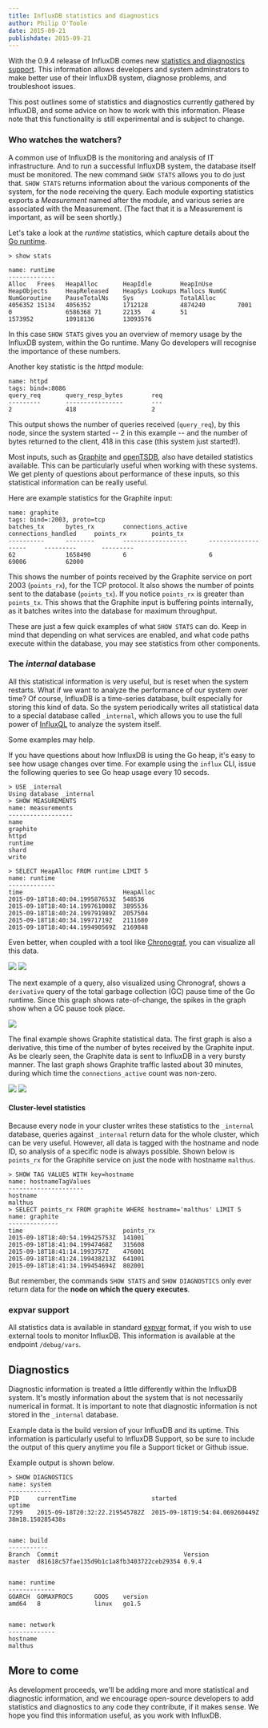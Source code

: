 ```yaml
---
title: InfluxDB statistics and diagnostics
author: Philip O'Toole
date: 2015-09-21
publishdate: 2015-09-21
---
```


With the 0.9.4 release of InfluxDB comes new [statistics and diagnostics support](https://github.com/influxdb/influxdb/tree/master/monitor). This information allows developers and system adminstrators to make better use of their InfluxDB system, diagnose problems, and troubleshoot issues.

This post outlines some of statistics and diagnostics currently gathered by InfluxDB, and some advice on how to work with this information. Please note that this functionality is still experimental and is subject to change.

### Who watches the watchers?

A common use of InfluxDB is the monitoring and analysis of IT infrastructure. And to run a successful InfluxDB system, the database itself must be monitored. The new command `SHOW STATS` allows you to do just that. `SHOW STATS` returns information about the various components of the system, for the node receiving the query. Each module exporting statistics exports a _Measurement_ named after the module, and various series are associated with the Measurement. (The fact that it is a Measurement is important, as will be seen shortly.)

Let's take a look at the _runtime_ statistics, which capture details about the [Go runtime](https://golang.org/pkg/runtime/).

```
> show stats

name: runtime
-------------
Alloc   Frees   HeapAlloc       HeapIdle        HeapInUse       HeapObjects     HeapReleased    HeapSys Lookups Mallocs NumGC   NumGoroutine    PauseTotalNs    Sys             TotalAlloc
4056352 15134   4056352         1712128         4874240         7001            0               6586368 71      22135   4       51              1573952         10918136        13093576
```

In this case `SHOW STATS` gives you an overview of memory usage by the InfluxDB system, within the Go runtime. Many Go developers will recognise the importance of these numbers.

Another key statistic is the _httpd_ module:

```
name: httpd
tags: bind=:8086
query_req       query_resp_bytes        req
---------       ----------------        ---
2               418                     2
```

This output shows the number of queries received (`query_req`), by this node, since the system started -- 2 in this example -- and the number of bytes returned to the client, 418 in this case (this system just started!).

Most inputs, such as [Graphite](http://graphite.readthedocs.org/en/latest/) and [openTSDB](http://opentsdb.net/), also have detailed statistics available. This can be particularly useful when working with these systems. We get plenty of questions about performance of these inputs, so this statistical information can be really useful.

Here are example statistics for the Graphite input:

```
name: graphite
tags: bind=:2003, proto=tcp
batches_tx      bytes_rx        connections_active      connections_handled     points_rx       points_tx
----------      --------        ------------------      -------------------     ---------       ---------
62              1658490         6                       6                       69006           62000
```

This shows the number of points received by the Graphite service on port 2003 (`points_rx`), for the TCP protocol. It also shows the number of points sent to the database (`points_tx`). If you notice `points_rx` is greater than `points_tx`. This shows that the Graphite input is buffering points internally, as it batches writes into the database for maximum throughput.

These are just a few quick examples of what `SHOW STATS` can do. Keep in mind that depending on what services are enabled, and what code paths execute within the database, you may see statistics from other components.

### The _internal_ database

All this statistical information is very useful, but is reset when the system restarts. What if we want to analyze the performance of our system over time? Of course, InfluxDB is a time-series database, built especially for storing this kind of data. So the system periodically writes all statistical data to a special database called `_internal`, which allows you to use the full power of [InfluxQL](https://influxdb.com/docs/v0.9/query_language/spec.html) to analyze the system itself.

Some examples may help.

If you have questions about how InfluxDB is using the Go heap, it's easy to see how usage changes over time. For example using the `influx` CLI, issue the following queries to see Go heap usage every 10 secods.

```
> USE _internal
Using database _internal
> SHOW MEASUREMENTS
name: measurements
------------------
name
graphite
httpd
runtime
shard
write

> SELECT HeapAlloc FROM runtime LIMIT 5
name: runtime
-------------
time                            HeapAlloc
2015-09-18T18:40:04.199587653Z  548536
2015-09-18T18:40:14.199761008Z  3895536
2015-09-18T18:40:24.199791989Z  2057504
2015-09-18T18:40:34.19971719Z   2111680
2015-09-18T18:40:44.199490569Z  2169848
```

Even better, when coupled with a tool like [Chronograf](https://influxdb.com/chronograf/index.html), you can visualize all this data.

![](/img/blog/stats_and_diags/gc1.png)
![](/img/blog/stats_and_diags/gc2.png)

The next example of a query, also visualized using Chronograf, shows a `derivative` query of the total garbage collection (GC) pause time of the Go runtime. Since this graph shows rate-of-change, the spikes in the graph show when a GC pause took place.

![](/img/blog/stats_and_diags/gc3.png)

The final example shows Graphite statistical data. The first graph is also a derivative, this time of the number of bytes received by the Graphite input. As be clearly seen, the Graphite data is sent to InfluxDB in a very bursty manner. The last graph shows Graphite traffic lasted about 30 minutes, during which time the `connections_active` count was non-zero.

![](/img/blog/stats_and_diags/graphite1.png)
![](/img/blog/stats_and_diags/graphite2.png)

#### Cluster-level statistics
Because every node in your cluster writes these statistics to the `_internal` database, queries against `_internal` return data for the whole cluster, which can be very useful. However, all data is tagged with the hostname and node ID, so analysis of a specific node is always possible. Shown below is `points_rx` for the Graphite service on just the node with hostname `malthus`.
```
> SHOW TAG VALUES WITH key=hostname
name: hostnameTagValues
---------------------
hostname
malthus
> SELECT points_rx FROM graphite WHERE hostname='malthus' LIMIT 5
name: graphite
--------------
time                            points_rx
2015-09-18T18:40:54.199425753Z  141001
2015-09-18T18:41:04.19947468Z   315608
2015-09-18T18:41:14.1993757Z    476001
2015-09-18T18:41:24.199438213Z  641001
2015-09-18T18:41:34.199454694Z  802001
```

But remember, the commands `SHOW STATS` and `SHOW DIAGNOSTICS` only ever return data for the **node on which the query executes**.

### expvar support
All statistics data is available in standard [expvar](https://golang.org/pkg/expvar/) format, if you wish to use external tools to monitor InfluxDB. This information is available at the endpoint `/debug/vars`.

## Diagnostics

Diagnostic information is treated a little differently within the InfluxDB system. It's mostly information about the system that is not necessarily numerical in format. It is important to note that diagnostic information is not stored in the `_internal` database.

Example data is the build version of your InfluxDB and its uptime. This information is particularly useful to InfluxDB Support, so be sure to include the output of this query anytime you file a Support ticket or Github issue.

Example output is shown below.

```
> SHOW DIAGNOSTICS
name: system
------------
PID     currentTime                     started                         uptime
7299    2015-09-18T20:32:22.219545782Z  2015-09-18T19:54:04.069260449Z  38m18.150285438s


name: build
-----------
Branch  Commit                                   Version
master  d81618c57fae135d9b1c1a8fb3403722ceb29354 0.9.4


name: runtime
-------------
GOARCH  GOMAXPROCS      GOOS    version
amd64   8               linux   go1.5


name: network
-------------
hostname
malthus
```

## More to come

As development proceeds, we'll be adding more and more statistical and diagnostic information, and we encourage open-source developers to add statistics and diagnostics to any code they contribute, if it makes sense. We hope you find this information useful, as you work with InfluxDB.
